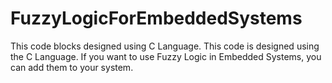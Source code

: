 # FuzzyLogicForEmbeddedSystems
This code blocks designed using C Language. This code is designed using the C Language. If you want to use Fuzzy Logic in Embedded Systems, you can add them to your system.
